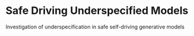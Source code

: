# Safe Driving Underspecified Models
Investigation of underspecification in safe self-driving generative models 
